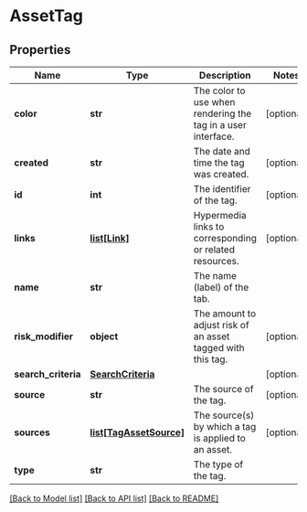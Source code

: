 # AssetTag

## Properties
Name | Type | Description | Notes
------------ | ------------- | ------------- | -------------
**color** | **str** | The color to use when rendering the tag in a user interface. | [optional] 
**created** | **str** | The date and time the tag was created. | [optional] 
**id** | **int** | The identifier of the tag. | [optional] 
**links** | [**list[Link]**](Link.md) | Hypermedia links to corresponding or related resources. | [optional] 
**name** | **str** | The name (label) of the tab. | 
**risk_modifier** | **object** | The amount to adjust risk of an asset tagged with this tag.  | [optional] 
**search_criteria** | [**SearchCriteria**](SearchCriteria.md) |  | [optional] 
**source** | **str** | The source of the tag. | [optional] 
**sources** | [**list[TagAssetSource]**](TagAssetSource.md) | The source(s) by which a tag is applied to an asset. | [optional] 
**type** | **str** | The type of the tag. | 

[[Back to Model list]](../README.md#documentation-for-models) [[Back to API list]](../README.md#documentation-for-api-endpoints) [[Back to README]](../README.md)

